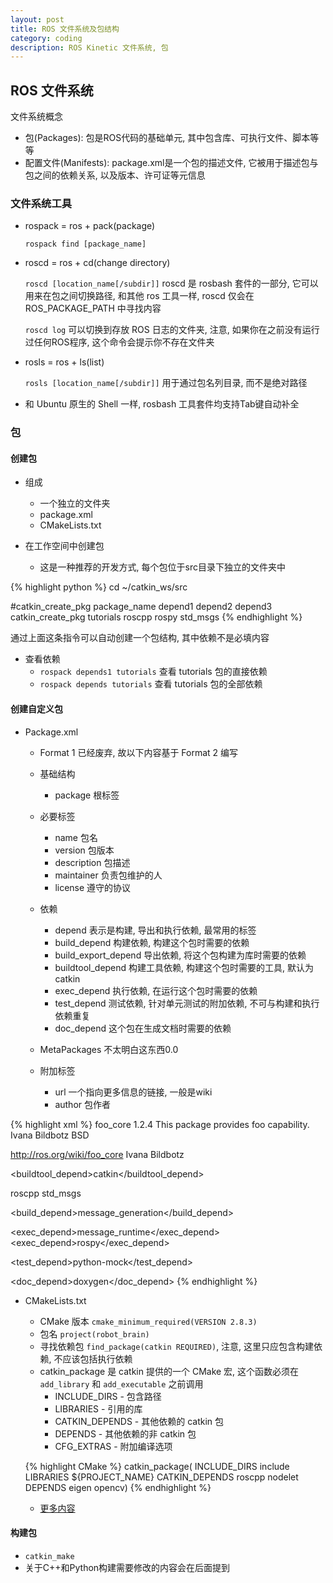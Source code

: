 ```yaml
---
layout: post
title: ROS 文件系统及包结构
category: coding
description: ROS Kinetic 文件系统, 包
---
```


## ROS 文件系统

文件系统概念

- 包(Packages): 包是ROS代码的基础单元, 其中包含库、可执行文件、脚本等等
- 配置文件(Manifests): package.xml是一个包的描述文件, 它被用于描述包与包之间的依赖关系, 以及版本、许可证等元信息

### 文件系统工具

- rospack = ros + pack(package)

	`rospack find [package_name]`

- roscd = ros + cd(change directory)

	`roscd [location_name[/subdir]]` roscd 是 rosbash 套件的一部分, 它可以用来在包之间切换路径, 和其他 ros 工具一样, roscd 仅会在 ROS_PACKAGE_PATH 中寻找内容
	
	`roscd log` 可以切换到存放 ROS 日志的文件夹, 注意, 如果你在之前没有运行过任何ROS程序, 这个命令会提示你不存在文件夹

- rosls = ros + ls(list)

	`rosls [location_name[/subdir]]` 用于通过包名列目录, 而不是绝对路径

- 和 Ubuntu 原生的 Shell 一样, rosbash 工具套件均支持Tab键自动补全

### 包

#### 创建包

- 组成
	- 一个独立的文件夹
	- package.xml
	- CMakeLists.txt

- 在工作空间中创建包
	- 这是一种推荐的开发方式, 每个包位于src目录下独立的文件夹中

{% highlight python %}
cd ~/catkin_ws/src

#catkin_create_pkg package_name depend1 depend2 depend3
catkin_create_pkg tutorials roscpp rospy std_msgs
{% endhighlight %}

通过上面这条指令可以自动创建一个包结构, 其中依赖不是必填内容

- 查看依赖
	- `rospack depends1 tutorials` 查看 tutorials 包的直接依赖
	- `rospack depends tutorials` 查看 tutorials 包的全部依赖

#### 创建自定义包

- Package.xml
	- Format 1 已经废弃, 故以下内容基于 Format 2 编写

	- 基础结构
		- package 根标签

	- 必要标签
		- name 包名
		- version 包版本
		- description 包描述
		- maintainer 负责包维护的人
		- license 遵守的协议

	- 依赖
		- depend 表示是构建, 导出和执行依赖, 最常用的标签
		- build_depend 构建依赖, 构建这个包时需要的依赖
		- build_export_depend 导出依赖, 将这个包构建为库时需要的依赖
		- buildtool_depend 构建工具依赖, 构建这个包时需要的工具, 默认为catkin
		- exec_depend 执行依赖, 在运行这个包时需要的依赖
		- test_depend 测试依赖, 针对单元测试的附加依赖, 不可与构建和执行依赖重复
		- doc_depend 这个包在生成文档时需要的依赖

	- MetaPackages 不太明白这东西0.0

	- 附加标签
		- url 一个指向更多信息的链接, 一般是wiki
		- author 包作者

{% highlight xml %}
<package format="2">
  <name>foo_core</name>
  <version>1.2.4</version>
  <description>
    This package provides foo capability.
  </description>
  <maintainer email="ivana@willowgarage.com">Ivana Bildbotz</maintainer>
  <license>BSD</license>

  <url>http://ros.org/wiki/foo_core</url>
  <author>Ivana Bildbotz</author>

  <buildtool_depend>catkin</buildtool_depend>

  <depend>roscpp</depend>
  <depend>std_msgs</depend>

  <build_depend>message_generation</build_depend>

  <exec_depend>message_runtime</exec_depend>
  <exec_depend>rospy</exec_depend>

  <test_depend>python-mock</test_depend>

  <doc_depend>doxygen</doc_depend>
</package>
{% endhighlight %}

- CMakeLists.txt

	- CMake 版本 `cmake_minimum_required(VERSION 2.8.3)`
	- 包名 `project(robot_brain)`
	- 寻找依赖包 `find_package(catkin REQUIRED)`, 注意, 这里只应包含构建依赖, 不应该包括执行依赖
	- catkin_package 是 catkin 提供的一个 CMake 宏, 这个函数必须在 `add_library` 和 `add_executable` 之前调用
		- INCLUDE_DIRS - 包含路径
		- LIBRARIES - 引用的库
		- CATKIN_DEPENDS - 其他依赖的 catkin 包
		- DEPENDS - 其他依赖的非 catkin 包
		- CFG_EXTRAS - 附加编译选项

	{% highlight CMake %}
	catkin_package(
		INCLUDE_DIRS include
		LIBRARIES ${PROJECT_NAME}
		CATKIN_DEPENDS roscpp nodelet
		DEPENDS eigen opencv)
	{% endhighlight %}

	- [更多内容](http://wiki.ros.org/catkin/CMakeLists.txt#Specifying_Build_Targets)

#### 构建包

- `catkin_make`
- 关于C++和Python构建需要修改的内容会在后面提到